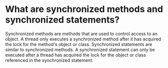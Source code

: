 # What are synchronized methods and synchronized statements?

Synchronized methods are methods that are used to control access to an object. A thread only executes a synchronized method after it has acquired the lock for the method's object or class. Synchronized statements are similar to synchronized methods. A synchronized statement can only be executed after a thread has acquired the lock for the object or class referenced in the synchronized statement.
